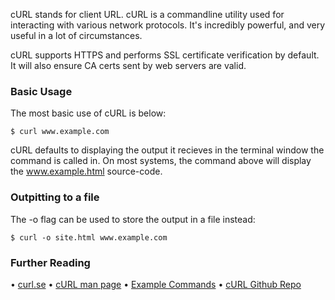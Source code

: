 cURL stands for client URL. cURL is a commandline utility used for interacting with various network protocols. It's incredibly powerful, and very useful in a lot of circumstances.

cURL supports HTTPS and performs SSL certificate verification by default. It will also ensure CA certs sent by web servers are valid.

### Basic Usage
The most basic use of cURL is below:

```
$ curl www.example.com
```

cURL defaults to displaying the output it recieves in the terminal window the command is called in. On most systems, the command above will display the www.example.html source-code.

### Outpitting to a file
The -o flag can be used to store the output in a file instead:

```
$ curl -o site.html www.example.com
```

### Further Reading
• [curl.se](https://github.com/curl/curl)
• [cURL man page](https://curl.se/docs/manpage.html)
• [Example Commands](https://www.hostinger.com/tutorials/curl-command-with-examples-linux/)
• [cURL Github Repo](https://github.com/curl/curl)

